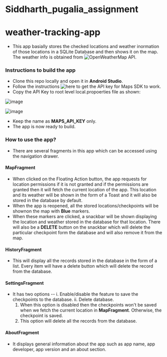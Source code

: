 # Siddharth_pugalia_assignment
# weather-tracking-app

* This app basially stores the checked locations and weather inormation of those locations in a SQLite Database and then shows it on the map. The weather info is obtained from ![OpenWeatherMap](https://openweathermap.org/current#geo) API.

### Instructions to build the app

* Clone this repo locally and open it in **Android Studio**.
* Follow the instructions ![here](https://developers.google.com/maps/documentation/android-sdk/overview) to get the API key for Maps SDK to work.
* Copy the API Key to root level local.propoerties file as shown:

![image](https://user-images.githubusercontent.com/27898749/134044034-2617a6b2-38ca-4170-8934-22b24c485803.png)

  ![image](https://user-images.githubusercontent.com/27898749/134044167-a22d881e-7f71-4242-8dfc-61bc723ed593.png)

* Keep the name as **MAPS_API_KEY** only.
* The app is now ready to build.

### How to use the app?

* There are several fragments in this app which can be accessed using the navigation drawer.

#### MapFragment

* When clicked on the Floating Action button, the app requests for location permissions if it is not granted and if the permissions are granted then it will fetch the current location of the app. This location and its weather will be shown in the form of a Toast and it will also be stored in the database by default.
* When the app is reopened, all the stored locations/checkpoints will be shownon the map with **Blue** markers.
* When these markers are clicked, a snackbar will be shown displaying the location and weather stored in the database for that location. There will also be a **DELETE** button on the snackbar which will delete the particular checkpoint form the database and will also remove it from the map.

#### HistoryFragment

* This will display all the records stored in the database in the form of a list. Every item will have a delete button which will delete the record from the database.

#### SettingsFragment

* It has two options -- i. Enable/disable the feature to save the checkpoints to the database. ii. Delete database.
  1. When this option is disabled then the checkpoints won't be saved when we fetch the current location in **MapFragment**. Otherwise, the checkpoint is saved.
  2. This option will delete all the records from the database.
  
#### AboutFragment

* It displays general information about the app such as app name, app developer, app version and an about section.
